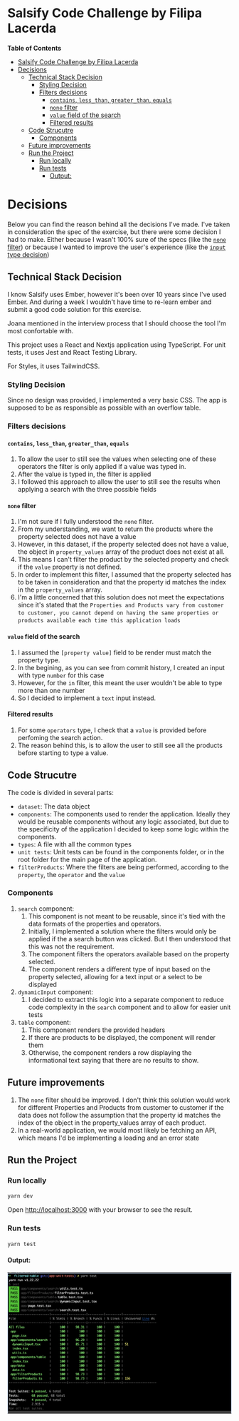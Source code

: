 # Salsify Code Challenge by Filipa Lacerda

**Table of Contents**

- [Salsify Code Challenge by Filipa Lacerda](#salsify-code-challenge-by-filipa-lacerda)
- [Decisions](#decisions)
  - [Technical Stack Decision](#technical-stack-decision)
    - [Styling Decision](#styling-decision)
    - [Filters decisions](#filters-decisions)
      - [`contains`, `less_than`, `greater_than`, `equals`](#contains-less_than-greater_than-equals)
      - [`none` filter](#none-filter)
      - [`value` field of the search](#value-field-of-the-search)
      - [Filtered results](#filtered-results)
  - [Code Strucutre](#code-strucutre)
    - [Components](#components)
  - [Future improvements](#future-improvements)
  - [Run the Project](#run-the-project)
    - [Run locally](#run-locally)
    - [Run tests](#run-tests)
      - [Output:](#output)

# Decisions

Below you can find the reason behind all the decisions I've made.
I've taken in consideration the spec of the exercise, but there were
some decision I had to make. Either because I wasn't 100% sure of the specs (like the [`none` filter](#none-filter)) or because I wanted
to improve the user's experience (like the [`input` type decision](#value-field-of-the-search))

## Technical Stack Decision

I know Salsify uses Ember, however it's been over 10 years since I've used Ember.
And during a week I wouldn't have time to re-learn ember and submit a good code solution for this exercise.

Joana mentioned in the interview process that I should choose the tool I'm most confortable with.

This project uses a React and Nextjs application using TypeScript.
For unit tests, it uses Jest and React Testing Library.

For Styles, it uses TailwindCSS.

### Styling Decision

Since no design was provided, I implemented a very basic CSS.
The app is supposed to be as responsible as possible with an overflow table.

### Filters decisions

#### `contains`, `less_than`, `greater_than`, `equals`

1. To allow the user to still see the values when selecting one of these operators the filter is only applied if a value was typed in.
2. After the value is typed in, the filter is applied
3. I followed this approach to allow the user to still see the results when applying a search with the three possible fields

#### `none` filter

1. I'm not sure if I fully understood the `none` filter.
2. From my understanding, we want to return the products where the property selected does not have a value
3. However, in this dataset, if the property selected does not have a value, the object in `property_values` array of the product does not exist at all.
4. This means I can't filter the product by the selected property and check if the `value` property is not defined.
5. In order to implement this filter, I assumed that the property selected has to be taken in consideration and that the property id matches the index in the `property_values` array.
6. I'm a little concerned that this solution does not meet the expectations since it's stated that the `Properties and Products vary from customer to customer, you cannot depend on having the same properties or products available each time this application loads`

#### `value` field of the search

1. I assumed the `[property value]` field to be render must match the property type.
2. In the begining, as you can see from commit history, I created an input with type `number` for this case
3. However, for the `in` filter, this meant the user wouldn't be able to type more than one number
4. So I decided to implement a `text` input instead.

#### Filtered results

1. For some `operators` type, I check that a `value` is provided before perfoming the search action.
2. The reason behind this, is to allow the user to still see all the products before starting to type a value.

## Code Strucutre

The code is divided in several parts:

- `dataset`: The data object
- `components`: The components used to render the application. Ideally they would be reusable components without any logic associated, but due to the specificity of the application I decided to keep some logic within the components.
- `types`: A file with all the common types
- `unit tests`: Unit tests can be found in the components folder, or in the root folder for the main page of the application.
- `filterProducts`: Where the filters are being performed, according to the `property`, the `operator` and the `value`

### Components

1. `search` component:
   1. This component is not meant to be reusable, since it's tied with the data formats of the properties and operators.
   2. Initially, I implemented a solution where the filters would only be applied if the a search button was clicked. But I then understood that this was not the requirement.
   3. The component filters the operators available based on the property selected.
   4. The component renders a different type of input based on the property selected, allowing for a text input or a select to be displayed
2. `dynamicInput` component:
   1. I decided to extract this logic into a separate component to reduce code complexity in the `search` component and to allow for easier unit tests
3. `table` component:
   1. This component renders the provided headers
   2. If there are products to be displayed, the component will render them
   3. Otherwise, the component renders a row displaying the informational text saying that there are no results to show.

## Future improvements

1. The `none` filter should be improved. I don't think this solution would work for different Properties and Products from customer to customer if the data does not follow the assumption that the property id matches the index of the object in the property_values array of each product.
2. In a real-world application, we would most likely be fetching an API, which means I'd be implementing a loading and an error state

## Run the Project

### Run locally

```bash
yarn dev
```

Open [http://localhost:3000](http://localhost:3000) with your browser to see the result.

### Run tests

```bash
yarn test
```

#### Output:

![Tests output](./unit_tests.png)

